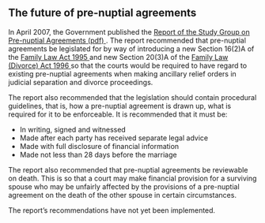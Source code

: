 ##  The future of pre-nuptial agreements

In April 2007, the Government published the [ Report of the Study Group on
Pre-nuptial Agreements (pdf)
](http://www.justice.ie/en/JELR/PrenupRpt.pdf/Files/PrenupRpt.pdf) . The
report recommended that pre-nuptial agreements be legislated for by way of
introducing a new Section 16(2)A of the [ Family Law Act 1995
](http://www.irishstatutebook.ie/1995/en/act/pub/0026/index.html) and new
Section 20(3)A of the [ Family Law (Divorce) Act 1996
](http://www.irishstatutebook.ie/1996/en/act/pub/0033/index.html) so that the
courts would be required to have regard to existing pre-nuptial agreements
when making ancillary relief orders in judicial separation and divorce
proceedings.

The report also recommended that the legislation should contain procedural
guidelines, that is, how a pre-nuptial agreement is drawn up, what is required
for it to be enforceable. It is recommended that it must be:

  * In writing, signed and witnessed 
  * Made after each party has received separate legal advice 
  * Made with full disclosure of financial information 
  * Made not less than 28 days before the marriage 

The report also recommended that pre-nuptial agreements be reviewable on
death. This is so that a court may make financial provision for a surviving
spouse who may be unfairly affected by the provisions of a pre-nuptial
agreement on the death of the other spouse in certain circumstances.

The report’s recommendations have not yet been implemented.
